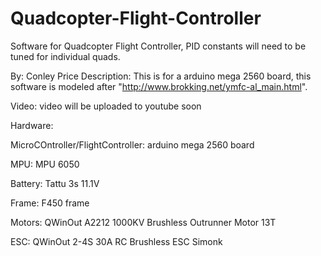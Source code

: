 # Quadcopter-Flight-Controller
Software for Quadcopter Flight Controller, PID constants will need to be tuned for individual quads.

 By: Conley Price
     Description: This is for a arduino mega 2560 board, 
       this software is modeled after "http://www.brokking.net/ymfc-al_main.html".
       
   Video: video will be uploaded to youtube soon
   
   
   Hardware:
   
   MicroCOntroller/FlightController: arduino mega 2560 board
   
   MPU: MPU 6050
   
   Battery: Tattu 3s 11.1V
   
   Frame: F450 frame
   
   Motors: QWinOut A2212 1000KV Brushless Outrunner Motor 13T
   
   ESC: QWinOut 2-4S 30A RC Brushless ESC Simonk
 

